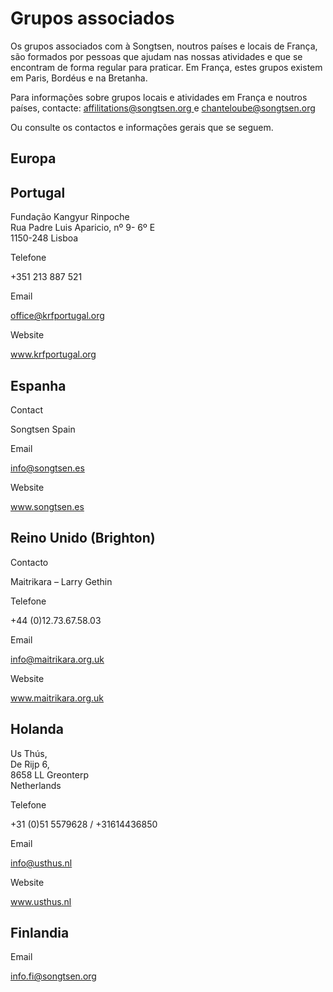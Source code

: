 #  Grupos associados 

Os grupos associados com à Songtsen, noutros países e locais de França, são formados por pessoas que ajudam nas nossas atividades e que se encontram de forma regular para praticar. Em França, estes grupos existem em Paris, Bordéus e na Bretanha. 

Para informações sobre grupos locais e atividades em França e noutros países, contacte: [ affilitations@songtsen.org ](mailto:affiliations@songtsen.org) e [ chanteloube@songtsen.org ](mailto:chanteloube@songtsen.org)

Ou consulte os contactos e informações gerais que se seguem. 

##  Europa 

##  Portugal 

Fundação Kangyur Rinpoche   
Rua Padre Luis Aparicio, nº 9- 6º E   
1150-248 Lisboa 

Telefone 

+351 213 887 521 

Email 

[ office@krfportugal.org ](mailto:office@krfportugal.org)

Website 

[ www.krfportugal.org ](http://www.krfportugal.org/)

##  Espanha 

Contact 

Songtsen Spain 

Email 

[ info@songtsen.es ](mailto:info@songtsen.es)

Website 

[ www.songtsen.es ](http://www.songtsen.es/)

##  Reino Unido (Brighton) 

Contacto 

Maitrikara – Larry Gethin 

Telefone 

+44 (0)12.73.67.58.03 

Email 

[ info@maitrikara.org.uk ](mailto:info@maitrikara.org.uk)

Website 

[ www.maitrikara.org.uk ](http://www.maitrikara.org.uk/)

##  Holanda 

Us Thús,   
De Rijp 6,   
8658 LL Greonterp   
Netherlands 

Telefone 

+31 (0)51 5579628 / +31614436850 

Email 

[ info@usthus.nl ](mailto:info@usthus.nl/)

Website 

[ www.usthus.nl ](http://www.usthus.nl/)

##  Finlandia 

Email 

[ info.fi@songtsen.org ](mailto:info.fi@songtsen.org)
